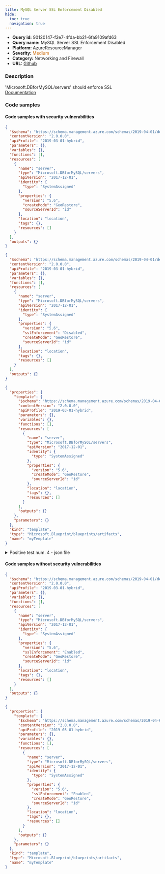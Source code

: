 ```yaml
---
title: MySQL Server SSL Enforcement Disabled
hide:
  toc: true
  navigation: true
---
```


<style>
  .highlight .hll {
    background-color: #ff171742;
  }
  .md-content {
    max-width: 1100px;
    margin: 0 auto;
  }
</style>

-   **Query id:** 90120147-f2e7-4fda-bb21-6fa9109afd63
-   **Query name:** MySQL Server SSL Enforcement Disabled
-   **Platform:** AzureResourceManager
-   **Severity:** <span style="color:#C60">Medium</span>
-   **Category:** Networking and Firewall
-   **URL:** [Github](https://github.com/Checkmarx/kics/tree/master/assets/queries/azureResourceManager/mysql_server_ssl_enforcement_disabled)

### Description
'Microsoft.DBforMySQL/servers' should enforce SSL<br>
[Documentation](https://docs.microsoft.com/en-us/azure/templates/microsoft.dbformysql/servers?tabs=json#serverpropertiesforcreate-object)

### Code samples
#### Code samples with security vulnerabilities
```json title="Positive test num. 1 - json file" hl_lines="16"
{
  "$schema": "https://schema.management.azure.com/schemas/2019-04-01/deploymentTemplate.json#",
  "contentVersion": "2.0.0.0",
  "apiProfile": "2019-03-01-hybrid",
  "parameters": {},
  "variables": {},
  "functions": [],
  "resources": [
    {
      "name": "server",
      "type": "Microsoft.DBforMySQL/servers",
      "apiVersion": "2017-12-01",
      "identity": {
        "type": "SystemAssigned"
      },
      "properties": {
        "version": "5.6",
        "createMode": "GeoRestore",
        "sourceServerId": "id"
      },
      "location": "location",
      "tags": {},
      "resources": []
    }
  ],
  "outputs": {}
}

```
```json title="Positive test num. 2 - json file" hl_lines="18"
{
  "$schema": "https://schema.management.azure.com/schemas/2019-04-01/deploymentTemplate.json#",
  "contentVersion": "2.0.0.0",
  "apiProfile": "2019-03-01-hybrid",
  "parameters": {},
  "variables": {},
  "functions": [],
  "resources": [
    {
      "name": "server",
      "type": "Microsoft.DBforMySQL/servers",
      "apiVersion": "2017-12-01",
      "identity": {
        "type": "SystemAssigned"
      },
      "properties": {
        "version": "5.6",
        "sslEnforcement": "Disabled",
        "createMode": "GeoRestore",
        "sourceServerId": "id"
      },
      "location": "location",
      "tags": {},
      "resources": []
    }
  ],
  "outputs": {}
}

```
```json title="Positive test num. 3 - json file" hl_lines="18"
{
  "properties": {
    "template": {
      "$schema": "https://schema.management.azure.com/schemas/2019-04-01/deploymentTemplate.json#",
      "contentVersion": "2.0.0.0",
      "apiProfile": "2019-03-01-hybrid",
      "parameters": {},
      "variables": {},
      "functions": [],
      "resources": [
        {
          "name": "server",
          "type": "Microsoft.DBforMySQL/servers",
          "apiVersion": "2017-12-01",
          "identity": {
            "type": "SystemAssigned"
          },
          "properties": {
            "version": "5.6",
            "createMode": "GeoRestore",
            "sourceServerId": "id"
          },
          "location": "location",
          "tags": {},
          "resources": []
        }
      ],
      "outputs": {}
    },
    "parameters": {}
  },
  "kind": "template",
  "type": "Microsoft.Blueprint/blueprints/artifacts",
  "name": "myTemplate"
}

```
<details><summary>Positive test num. 4 - json file</summary>

```json hl_lines="20"
{
  "properties": {
    "template": {
      "$schema": "https://schema.management.azure.com/schemas/2019-04-01/deploymentTemplate.json#",
      "contentVersion": "2.0.0.0",
      "apiProfile": "2019-03-01-hybrid",
      "parameters": {},
      "variables": {},
      "functions": [],
      "resources": [
        {
          "name": "server",
          "type": "Microsoft.DBforMySQL/servers",
          "apiVersion": "2017-12-01",
          "identity": {
            "type": "SystemAssigned"
          },
          "properties": {
            "version": "5.6",
            "sslEnforcement": "Disabled",
            "createMode": "GeoRestore",
            "sourceServerId": "id"
          },
          "location": "location",
          "tags": {},
          "resources": []
        }
      ],
      "outputs": {}
    },
    "parameters": {}
  },
  "kind": "template",
  "type": "Microsoft.Blueprint/blueprints/artifacts",
  "name": "myTemplate"
}

```
</details>


#### Code samples without security vulnerabilities
```json title="Negative test num. 1 - json file"
{
  "$schema": "https://schema.management.azure.com/schemas/2019-04-01/deploymentTemplate.json#",
  "contentVersion": "2.0.0.0",
  "apiProfile": "2019-03-01-hybrid",
  "parameters": {},
  "variables": {},
  "functions": [],
  "resources": [
    {
      "name": "server",
      "type": "Microsoft.DBforMySQL/servers",
      "apiVersion": "2017-12-01",
      "identity": {
        "type": "SystemAssigned"
      },
      "properties": {
        "version": "5.6",
        "sslEnforcement": "Enabled",
        "createMode": "GeoRestore",
        "sourceServerId": "id"
      },
      "location": "location",
      "tags": {},
      "resources": []
    }
  ],
  "outputs": {}
}

```
```json title="Negative test num. 2 - json file"
{
  "properties": {
    "template": {
      "$schema": "https://schema.management.azure.com/schemas/2019-04-01/deploymentTemplate.json#",
      "contentVersion": "2.0.0.0",
      "apiProfile": "2019-03-01-hybrid",
      "parameters": {},
      "variables": {},
      "functions": [],
      "resources": [
        {
          "name": "server",
          "type": "Microsoft.DBforMySQL/servers",
          "apiVersion": "2017-12-01",
          "identity": {
            "type": "SystemAssigned"
          },
          "properties": {
            "version": "5.6",
            "sslEnforcement": "Enabled",
            "createMode": "GeoRestore",
            "sourceServerId": "id"
          },
          "location": "location",
          "tags": {},
          "resources": []
        }
      ],
      "outputs": {}
    },
    "parameters": {}
  },
  "kind": "template",
  "type": "Microsoft.Blueprint/blueprints/artifacts",
  "name": "myTemplate"
}

```
